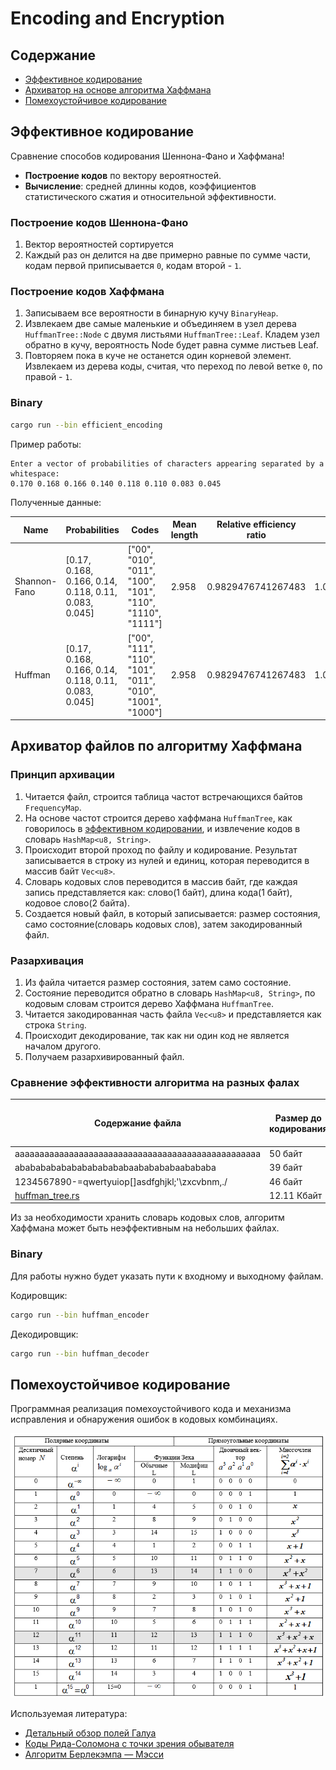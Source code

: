 # Encoding and Encryption

## Содержание

- [Эффективное кодирование](#эффективное-кодирование)
- [Архиватор на основе алгоритма Хаффмана](#архиватор-файлов-по-алгоритму-хаффмана)
- [Помехоустойчивое кодирование](#помехоустойчивое-кодирование)

## Эффективное кодирование

Сравнение способов кодирования Шеннона-Фано и Хаффмана!

- **Построение кодов** по вектору вероятностей.
- **Вычисление**: средней длинны кодов, коэффициентов статистического сжатия и относительной эффективности.

### Построение кодов Шеннона-Фано

1. Вектор вероятностей сортируется
2. Каждый раз он делится на две примерно равные по сумме части, кодам первой приписывается `0`, кодам второй - `1`.

### Построение кодов Хаффмана

1. Записываем все вероятности в бинарную кучу `BinaryHeap`.
2. Извлекаем две самые маленькие и объединяем в узел дерева `HuffmanTree::Node` с двумя листьями `HuffmanTree::Leaf`. Кладем узел обратно в кучу, вероятность Node будет равна сумме листьев Leaf.
3. Повторяем пока в куче не останется один корневой элемент. Извлекаем из дерева коды, считая, что переход по левой ветке `0`, по правой - `1`.

### Binary

```sh
cargo run --bin efficient_encoding
```

Пример работы:

```text
Enter a vector of probabilities of characters appearing separated by a whitespace:
0.170 0.168 0.166 0.140 0.118 0.110 0.083 0.045
```

Полученные данные:

| Name         | Probabilities                                         | Codes                                                     | Mean length | Relative efficiency ratio | Statistical compression ratio |
| ------------ | ----------------------------------------------------- | --------------------------------------------------------- | ----------- | ------------------------- | ----------------------------- |
| Shannon-Fano | [0.17, 0.168, 0.166, 0.14, 0.118, 0.11, 0.083, 0.045] | ["00", "010", "011", "100", "101", "110", "1110", "1111"] | 2.958       | 0.9829476741267483        | 1.0141987829614605            |
| Huffman      | [0.17, 0.168, 0.166, 0.14, 0.118, 0.11, 0.083, 0.045] | ["00", "111", "110", "101", "011", "010", "1001", "1000"] | 2.958       | 0.9829476741267483        | 1.0141987829614605            |

## Архиватор файлов по алгоритму Хаффмана

### Принцип архивации

1. Читается файл, строится таблица частот встречающихся байтов `FrequencyMap`.
2. На основе частот строится дерево хаффмана `HuffmanTree`, как говорилось в [эффективном кодировании](#построение-кодов-хаффмана), и извлечение кодов в словарь `HashMap<u8, String>`.
3. Происходит второй проход по файлу и кодирование. Результат записывается в строку из нулей и единиц, которая переводится в массив байт `Vec<u8>`.
4. Словарь кодовых слов переводится в массив байт, где каждая запись представляется как: слово(1 байт), длина кода(1 байт), кодовое слово(2 байта).
5. Создается новый файл, в который записывается: размер состояния, само состояние(словарь кодовых слов), затем закодированный файл.

### Разархивация

1. Из файла читается размер состояния, затем само состояние.
2. Состояние переводится обратно в словарь `HashMap<u8, String>`, по кодовым словам строится дерево Хаффмана `HuffmanTree`.
3. Читается закодированная часть файла `Vec<u8>` и представляется как строка `String`.
4. Происходит декодирование, так как ни один код не является началом другого.
5. Получаем разархивированный файл.

### Сравнение эффективности алгоритма на разных фалах

| Содержание файла                                          | Размер до кодирования | Размер после кодирования | Процент от исходного файла |
| --------------------------------------------------------- | --------------------- | ------------------------ | -------------------------- |
| aaaaaaaaaaaaaaaaaaaaaaaaaaaaaaaaaaaaaaaaaaaaaaaaaa        | 50 байт               | 22 байт                  | 44%                        |
| abababababababababababaababababaabababa                   | 39 байт               | 31 байт                  | 79.49%                     |
| 1234567890-=qwertyuiop[]asdfghjkl;'\zxcvbnm,./            | 46 байт               | 235 байт                 | 510.87%                    |
| [huffman_tree.rs](./archiver/src/huffman/huffman_tree.rs) | 12.11 Кбайт           | 7.14 Кбайт               | 58.94%                     |

Из за необходимости хранить словарь кодовых слов, алгоритм Хаффмана может быть неэффективным на небольших файлах.

### Binary

Для работы нужно будет указать пути к входному и выходному файлам.

Кодировщик:

```sh
cargo run --bin huffman_encoder
```

Декодировщик:

```sh
cargo run --bin huffman_decoder
```

## Помехоустойчивое кодирование

Программная реализация помехоустойчивого кода и механизма исправления и обнаружения ошибок в кодовых комбинациях.

![Поле Галуа](./.github/GF256.png)

Используемая литература:

- [Детальный обзор полей Галуа](https://habr.com/ru/articles/916740/)
- [Коды Рида-Соломона с точки зрения обывателя](https://asvk.cs.msu.ru/wp-content/uploads/2023/04/Kody-Rida-Solomona-1.pdf)
- [Алгоритм Берлекэмпа — Мэсси](https://ru.wikipedia.org/wiki/%D0%90%D0%BB%D0%B3%D0%BE%D1%80%D0%B8%D1%82%D0%BC_%D0%91%D0%B5%D1%80%D0%BB%D0%B5%D0%BA%D1%8D%D0%BC%D0%BF%D0%B0_%E2%80%94_%D0%9C%D1%8D%D1%81%D1%81%D0%B8)